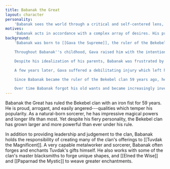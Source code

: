 ```yaml
---
title: Babanak the Great
layout: character
personality:
    'Babanak sees the world through a critical and self-centered lens, evaluating his experiences only in terms of the impact they have had on him. He is efficient and judgmental, being nearly as critical of others as he is of himself. Nonetheless, he feels a great pride in his position of power---a pride which has made him arrogant and insensitive in recent years. He takes insults to heart and allows them to feed his self-doubt, a behavior he conceals by responding with notoriously fierce rebukes.'
motives:
    'Babanak acts in accordance with a complex array of desires. His primary motive, always looming above the others, is the need for excellence. He sets high standards for himself over and above the expectations others have of him, and he goes to great lengths to attain them. He is also motivated by his desire for power. Though he would be ashamed to admit it, much of what Babanak does as the leader of the Bekebel clan is engineered to further elevate his standing. Third, Babanak seeks security for his clan, placing its safety above his own. He works tirelessly to anticipate potential threats to the Bekebel and to take preventative measures against them. Finally, Babanak acts in accordance with his mostly private relationship with [[Tantan the Inventor]]. Many of Babanak''s seemingly uncharacteristic decisions can be explained by his consideration for Tantan.'
background:
    'Babanak was born to [[Gava the Supreme]], the ruler of the Bekebel clan, and [[Nort the Pyromancer]], the greatest sorcerer in the clan''s history. Nort died in battle defending the clan from the [[Lukurru]] before Babanak was born, leaving him with a fractured childhood. Many suitors offered to help Gava raise her son while she ruled the clan, but she spurned them and chose to instead take Babanak''s upbringing into her own hands.

    Throughout Babanak''s childhood, Gava raised him with the intention that he would one day succeed her as the clan''s leader. She brought Babanak to every council meeting, invited him to read every diplomatic letter, and shared her reasonings with him at every hour of the day. This gave Babanak a brilliant political intuition, a trait he still exhibits. She also regaled him with stories of her and Nort''s exploits---in particular, their hard-won victories. She reminded Babanak daily that she and Nort had risen to power from humble beginnings, and that she knew Babanak would similarly achieve greatness. She rarely told him of their failures, though, and she spoke of Nort''s death as unavoidable and tragic. Consequently, Babanak always thought of his parents as unattainable ideals, to be forever approached but never reached. Each of his failures pained him deeply, and they still do.

    Despite his idealization of his parents, Babanak was frustrated by his lack of freedom in the citadel. Gava kept him occupied at all times and never let him wander freely, so his social experiences were limited. Nonetheless, Babanak found the time to become friends with the apprentices of a nearby carpenter, one of whom was Tantan the Inventor. Tantan and Babanak loved each other, and in the following years Babanak''s studies withered while his social life bloomed. Much to his mother''s annoyance, Babanak began to skip important meetings in order to spend time with Tantan and her friends.

    A few years later, Gava suffered a debilitating injury which left her unable to speak or walk. Babanak, being already familiar with the political workings of the Bekebel clan, was the obvious choice as her successor. So, just as Gava had anticipated, he was unanimously chosen by Gava''s advisors to take her place as the leader of the clan until she recovered. In early days of his rulership, Babanak continued to live much as he had before, spending several hours with Tantan each day. However, as time went on, it became clear that Gava would never return to full health. Babanak finally took the title of Babanak the Great and assumed a permanent ruling position.

    Since Babanak became the ruler of the Bekebel clan 59 years ago, he has faced both political and personal issues. The war with the Lukurru clan proved a source of constant negotiations, parleys, and fresh grievances. Eventually the fighting settled between the clans, but their hatred for one another never abated. Babanak took responsibility for producing the Bekebel clan''s offerings to Tuvdak the Magnificent, collaborating with metalworkers and sorcerers to appease the clan''s draconic overlord. His relationship with Tantan became strained. When he asked the clan''s seers if he should marry Tantan, they peered into his future and foresaw death and destruction were he and Tantan to marry. Babanak trusted their visions and promised Tantan that they would marry when the seers'' visions changed. They remained unmarried and continued their normal duties, seeing each other only in the time they could spare. Babanak repeatedly asked his seers if the vision had changed, but always the answer was the same.

    Over time Babanak forgot his old wants and became increasingly invested in the clan''s success and safety. He spends long days working with engineers, craftspeople, and miners to enlarge [[Bekebel Citadel]]''s borders and secure its walls. Now Babanak rules the Bekebel clan with strength and pride, and the other clans on Oro-oro-ponoro-poron respect and fear his power.'
---
```


Babanak the Great has ruled the Bekebel clan with an iron fist for 59 years. He is proud, arrogant, and easily angered---qualities which temper his popularity. As a natural-born sorcerer, he has impressive magical powers and longer life than most. Yet despite his fiery personality, the Bekebel clan has grown larger and more powerful than ever under his rule.

In addition to providing leadership and judgement to the clan, Babanak holds the responsibility of creating many of the clan's offerings to [[Tuvdak the Magnificent]]. A very capable metalworker and sorcerer, Babanak often forges and enchants Tuvdak's gifts himself. He also works with some of the clan's master blacksmiths to forge unique shapes, and [[Elned the Wise]] and [[Paparnad the Mystic]] to weave greater enchantments.
